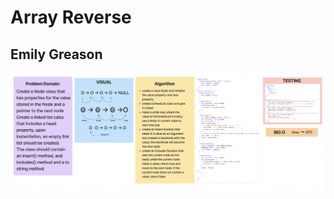 # Array Reverse

## Emily Greason

![linked-list-white-board](./Screenshot%202023-07-17%20at%208.27.47%20PM.png)
